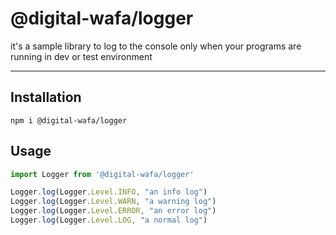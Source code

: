 # @digital-wafa/logger

it's a sample library to log to the console only when your programs are running in dev or test environment


***

## Installation
```
npm i @digital-wafa/logger
```


## Usage
```javascript
import Logger from '@digital-wafa/logger'

Logger.log(Logger.Level.INFO, "an info log")
Logger.log(Logger.Level.WARN, "a warning log")
Logger.log(Logger.Level.ERROR, "an error log")
Logger.log(Logger.Level.LOG, "a normal log")

```
